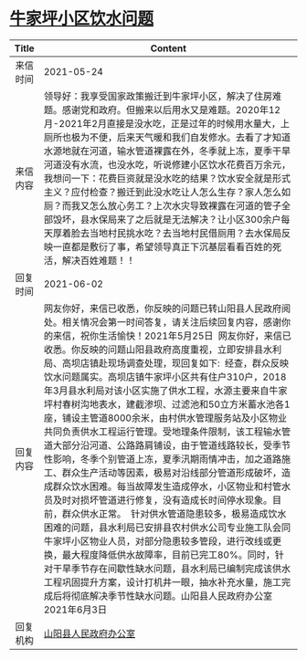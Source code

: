 # <a href="http://www.shangluo.gov.cn/zmhd/ldxxxx.jsp?urltype=leadermail.LeaderMailContentUrl&wbtreeid=1112&leadermailid=7301">牛家坪小区饮水问题</a>
|Title|Content|
|:---:|---|
|来信时间|2021-05-24|
|来信内容|领导好：我享受国家政策搬迁到牛家坪小区，解决了住房难题。感谢党和政府。但搬来以后用水又是难题。2020年12月-2021年2月直接是没水吃，正是过年的时候用水量大，上厕所也极为不便，后来天气暖和我们自发修水。去看了才知道水源地就在河道，输水管道裸露在外，冬季就上冻，夏季干旱河道没有水流，也没水吃，听说修建小区饮水花费百万余元，我想问一下：花费巨资就是没水吃的结果？饮水安全就是形式主义？应付检查？搬迁到此没水吃让人怎么生存？家人怎么如厕？而我又怎么放心务工？上次水灾导致裸露在河道的管子全部毁坏，县水保局来了之后就是无法解决？让小区300余户每天厚着脸去当地村民挑水吃？去当地村民借厕用？去水保局反映一直都是敷衍了事，希望领导真正下沉基层看看百姓的死活，解决百姓难题！！|
|回复时间|2021-06-02|
|回复内容|网友你好，来信已收悉，你反映的问题已转山阳县人民政府阅处。相关情况会第一时间答复，请关注后续回复内容，感谢你的来信，祝你生活愉快！2021年5月25日  网友你好，来信已收悉。你反映的问题山阳县政府高度重视，立即安排县水利局、高坝店镇赴现场调查处理，现回复如下:  经查，群众反映饮水问题属实。高坝店镇牛家坪小区共有住户310户，2018年3月县水利局对该小区实施了供水工程，水源主要来自牛家坪村春树沟地表水，建截渗坝、过滤池和50立方米蓄水池各1座，铺设主管道8000余米，由村供水管理服务站及小区物业共同负责供水工程运行管理。受地理条件限制，该工程输水管道大部分沿河道、公路路肩铺设，由于管道线路较长，受季节性影响，冬季个别管道上冻，夏季汛期雨情冲击，加之道路施工、群众生产活动等因素，极易对沿线部分管道形成破坏，造成群众饮水困难。每当故障发生造成停水，小区物业和村管水员及时对损坏管道进行修复，没有造成长时间停水现象。目前，群众供水正常。  针对供水管道隐患较多，极易造成饮水困难的问题，县水利局已安排县农村供水公司专业施工队会同牛家坪小区物业人员，对部分隐患较多管段，进行改线或更换，最大程度降低供水故障率，目前已完工80%。同时，针对干旱季节存在间歇性缺水问题，县水利局已编制完成该供水工程巩固提升方案，设计打机井一眼，抽水补充水量，施工完成后将彻底解决季节性缺水问题。山阳县人民政府办公室2021年6月3日|
|回复机构|<a href="../../categories/agencies/山阳县人民政府办公室.md">山阳县人民政府办公室</a>|
